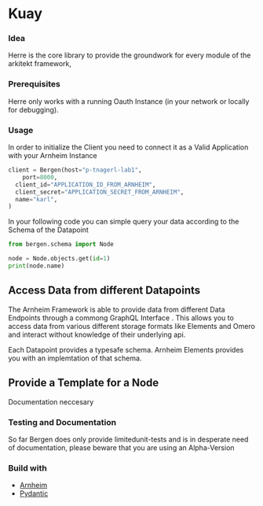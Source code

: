 # Kuay

### Idea

Herre is the core library to provide the groundwork for every module of the arkitekt framework,

### Prerequisites

Herre only works with a running Oauth Instance (in your network or locally for debugging).

### Usage

In order to initialize the Client you need to connect it as a Valid Application with your Arnheim Instance

```python
client = Bergen(host="p-tnagerl-lab1",
    port=8000,
  client_id="APPLICATION_ID_FROM_ARNHEIM",
  client_secret="APPLICATION_SECRET_FROM_ARNHEIM",
  name="karl",
)
```

In your following code you can simple query your data according to the Schema of the Datapoint

```python
from bergen.schema import Node

node = Node.objects.get(id=1)
print(node.name)

```

## Access Data from different Datapoints

The Arnheim Framework is able to provide data from different Data Endpoints through a commong GraphQL Interface
. This allows you to access data from various different storage formats like Elements and Omero and interact without
knowledge of their underlying api.

Each Datapoint provides a typesafe schema. Arnheim Elements provides you with an implemtation of that schema.

## Provide a Template for a Node

Documentation neccesary

### Testing and Documentation

So far Bergen does only provide limitedunit-tests and is in desperate need of documentation,
please beware that you are using an Alpha-Version

### Build with

- [Arnheim](https://github.com/jhnnsrs/arnheim)
- [Pydantic](https://github.com/jhnnsrs/arnheim)
